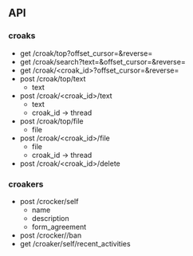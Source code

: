 
## API
### croaks
- get /croak/top?offset_cursor=<number>&reverse=<boolean>
- get /croak/search?text=<text>&offset_cursor=<number>&reverse=<boolean>
- get /croak/<croak_id>?offset_cursor=<number>&reverse=<boolean>
- post /croak/top/text
  - text
- post /croak/<croak_id>/text
  - text
  - croak_id -> thread
- post /croak/top/file
  - file
- post /croak/<croak_id>/file
  - file
  - croak_id -> thread
- post /croak/<croak_id>/delete

### croakers
- post /crocker/self
  - name
  - description
  - form_agreement
- post /crocker/<identifier>/ban
- get /croaker/self/recent_activities
